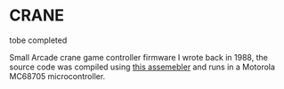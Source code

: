# CRANE

tobe completed

Small Arcade crane game controller firmware I wrote back in 1988, the source code was compiled using [this assemebler](https://github.com/rodablo/museum_CROSS05P) and runs in a Motorola MC68705 microcontroller.